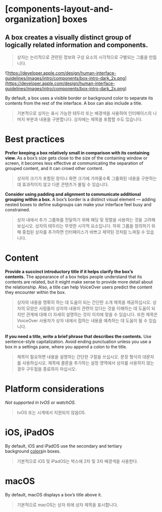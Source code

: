 # **[components-layout-and-organization] boxes**

## A box creates a visually distinct group of logically related information and components.
> 상자는 논리적으로 관련된 정보와 구성 요소의 시각적으로 구별되는 그룹을 만듭니다.
>




![https://developer.apple.com/design/human-interface-guidelines/images/intro/components/box-intro-dark_2x.png](https://developer.apple.com/design/human-interface-guidelines/images/intro/components/box-intro-dark_2x.png)

By default, a box uses a visible border or background color to separate its contents from the rest of the interface. A box can also include a title.
> 기본적으로 상자는 표시 가능한 테두리 또는 배경색을 사용하여 인터페이스의 나머지 부분과 내용을 구분합니다. 상자에는 제목을 포함할 수도 있습니다.
>




# **Best practices**

**Prefer keeping a box relatively small in comparison with its containing view.** As a box’s size gets close to the size of the containing window or screen, it becomes less effective at communicating the separation of grouped content, and it can crowd other content.
> 상자의 크기가 포함된 창이나 화면 크기에 가까울수록 그룹화된 내용을 구분하는 데 효과적이지 않고 다른 콘텐츠가 몰릴 수 있습니다.
>




**Consider using padding and alignment to communicate additional grouping within a box.** A box’s border is a distinct visual element — adding nested boxes to define subgroups can make your interface feel busy and constrained.
> 상자 내에서 추가 그룹화를 전달하기 위해 패딩 및 정렬을 사용하는 것을 고려해 보십시오. 상자의 테두리는 뚜렷한 시각적 요소입니다. 하위 그룹을 정의하기 위해 중첩된 상자를 추가하면 인터페이스가 바쁘고 제약된 것처럼 느껴질 수 있습니다.
>




# **Content**

**Provide a succinct introductory title if it helps clarify the box’s contents.** The appearance of a box helps people understand that its contents are related, but it might make sense to provide more detail about the relationship. Also, a title can help VoiceOver users predict the content they encounter within the box.
> 상자의 내용을 명확히 하는 데 도움이 되는 간단한 소개 제목을 제공하십시오. 상자의 모양은 사람들이 상자의 내용이 관련이 있다는 것을 이해하는 데 도움이 되지만 관계에 대해 더 자세히 설명하는 것이 이치에 맞을 수 있습니다. 또한 제목은 VoiceOver 사용자가 상자 내에서 접하는 내용을 예측하는 데 도움이 될 수 있습니다.
>




**If you need a title, write a brief phrase that describes the contents.** Use sentence-style capitalization. Avoid ending punctuation unless you use a box in a settings pane, where you append a colon to the title.
> 제목이 필요하면 내용을 설명하는 간단한 구절을 쓰십시오. 문장 형식의 대문자를 사용하십시오. 제목에 콜론을 추가하는 설정 영역에서 상자를 사용하지 않는 경우 구두점을 종료하지 마십시오.
>




# **Platform considerations**

*Not supported in tvOS or watchOS.*
> tvOS 또는 시계에서 지원되지 않음OS.
>




# **iOS, iPadOS**

By default, iOS and iPadOS use the secondary and tertiary background [colors](../foundations/color)in boxes.
> 기본적으로 iOS 및 iPadOS는 박스에 2차 및 3차 배경색을 사용한다.
>




# **macOS**

By default, macOS displays a box’s title above it.
> 기본적으로 macOS는 상자 위에 상자 제목을 표시합니다.
>



